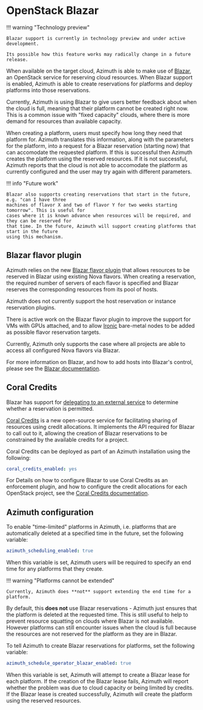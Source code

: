 # OpenStack Blazar

!!! warning  "Technology preview"

    Blazar support is currently in technology preview and under active development.

    Its possible how this feature works may radically change in a future release.

When available on the target cloud, Azimuth is able to make use of
[Blazar](https://docs.openstack.org/blazar/latest/), an OpenStack service for reserving
cloud resources. When Blazar support is enabled, Azimuth is able to create reservations
for platforms and deploy platforms into those reservations.

Currently, Azimuth is using Blazar to give users better feedback about when the cloud is full,
meaning that their platform cannot be created right now. This is a common issue with
"fixed capacity" clouds, where there is more demand for resources than available capacity.

When creating a platform, users must specify how long they need that platform for. Azimuth
translates this information, along with the parameters for the platform, into a request for
a Blazar reservation (starting now) that can accomodate the requested platform. If this is
successful then Azimuth creates the platform using the reserved resources. If it is not
successful, Azimuth reports that the cloud is not able to accomodate the platform as currently
configured and the user may try again with different parameters.

!!! info  "Future work"

    Blazar also supports creating reservations that start in the future, e.g. "can I have three
    machines of flavor X and two of flavor Y for two weeks starting tomorrow". This is useful for
    cases where it is known advance when resources will be required, and they can be reserved for
    that time. In the future, Azimuth will support creating platforms that start in the future
    using this mechanism.

## Blazar flavor plugin

Azimuth relies on the new
[Blazar flavor plugin](https://opendev.org/openstack/blazar/src/branch/master/blazar/plugins/flavor/flavor_plugin.py)
that allows resources to be reserved in Blazar using existing Nova flavors. When creating a
reservation, the required number of servers of each flavor is specified and Blazar reserves
the corresponding resources from its pool of hosts.

Azimuth does not currently support the host reservation or instance reservation plugins.

There is active work on the Blazar flavor plugin to improve the support for VMs with GPUs
attached, and to allow [Ironic](https://docs.openstack.org/ironic/latest/) bare-metal nodes
to be added as possible flavor reservation targets.

Currently, Azimuth only supports the case where all projects are able to access all configured
Nova flavors via Blazar.

For more information on Blazar, and how to add hosts into Blazar's control, please see the
[Blazar documentation](https://docs.openstack.org/blazar/latest/cli/flavor-based-instance-reservation.html).

## Coral Credits

Blazar has support for
[delegating to an external service](https://docs.openstack.org/blazar/latest/admin/usage-enforcement.html#externalservicefilter)
to determine whether a reservation is permitted.

[Coral Credits](https://github.com/stackhpc/coral-credits) is a new open-source service for
facilitating sharing of resources using credit allocations. It implements the API required
for Blazar to call out to it, allowing the creation of Blazar reservations to be constrained
by the available credits for a project.

Coral Credits can be deployed as part of an Azimuth installation using the following:

```yaml  title="environments/my-site/inventory/group_vars/all/variables.yml"
coral_credits_enabled: yes
```

For Details on how to configure Blazar to use Coral Credits as an enforcement plugin, and how
to configure the credit allocations for each OpenStack project, see the
[Coral Credits documentation](https://github.com/stackhpc/coral-credits/blob/main/README.md#blazar-configuration).

## Azimuth configuration

To enable "time-limited" platforms in Azimuth, i.e. platforms that are automatically deleted
at a specified time in the future, set the following variable:

```yaml  title="environments/my-site/inventory/group_vars/all/variables.yml"
azimuth_scheduling_enabled: true
```

When this variable is set, Azimuth users will be required to specify an end time for any
platforms that they create.

!!! warning  "Platforms cannot be extended"

    Currently, Azimuth does **not** support extending the end time for a platform.

By default, this **does not** use Blazar reservations - Azimuth just ensures that the platform is
deleted at the requested time. This is still useful to help to prevent resource squatting on clouds
where Blazar is not available. However platforms can still encounter issues when the cloud is full
because the resources are not reserved for the platform as they are in Blazar.

To tell Azimuth to create Blazar reservations for platforms, set the following variable:

```yaml  title="environments/my-site/inventory/group_vars/all/variables.yml"
azimuth_schedule_operator_blazar_enabled: true
```

When this variable is set, Azimuth will attempt to create a Blazar lease for each platform. If
the creation of the Blazar lease fails, Azimuth will report whether the problem was due to cloud
capacity or being limited by credits. If the Blazar lease is created successfully, Azimuth will
create the platform using the reserved resources.
